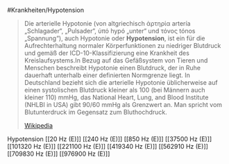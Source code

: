 #Krankheiten/Hypotension
> Die arterielle Hypotonie (von altgriechisch ἀρτηρία artería „Schlagader“, „Pulsader“, ὑπό hypó „unter“ und τόνος tónos „Spannung“), auch Hypotonie oder **Hypotension**, ist ein für die Aufrechterhaltung normaler Körperfunktionen zu niedriger Blutdruck und gemäß der ICD-10-Klassifizierung eine Krankheit des Kreislaufsystems.In Bezug auf das Gefäßsystem von Tieren und Menschen beschreibt Hypotonie einen Blutdruck, der in Ruhe dauerhaft unterhalb einer definierten Normgrenze liegt. In Deutschland bezieht sich die arterielle Hypotonie üblicherweise auf einen systolischen Blutdruck kleiner als 100 (bei Männern auch kleiner 110) mmHg, das National Heart, Lung, and Blood Institute (NHLBI in USA) gibt 90/60 mmHg als Grenzwert an. Man spricht vom Blutunterdruck im Gegensatz zum Bluthochdruck.
>
> [Wikipedia](https://de.wikipedia.org/wiki/Arterielle%20Hypotonie)

Hypotension
[[20 Hz (E)]]
[[240 Hz (E)]]
[[850 Hz (E)]]
[[37500 Hz (E)]]
[[101320 Hz (E)]]
[[221100 Hz (E)]]
[[419340 Hz (E)]]
[[562910 Hz (E)]]
[[709830 Hz (E)]]
[[976900 Hz (E)]]